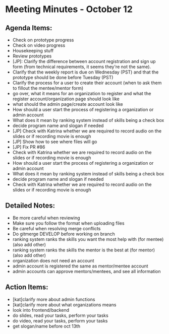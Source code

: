 # Meeting Minutes - October 12

## Agenda Items:
- Check on prototype progress
- Check on video progress
- Housekeeping stuff
- Review prototypes
- [JP]: Clarify the difference between account registration and sign up form (from technical requirements, it seems they're not the same).
- Clarify that the weekly report is due on Wednesday (PST) and that the prototype should be done before Tuesday (PST)
- Clarify the process for a user to create their account (when to ask them to fillout the mentee/mentor form)
- go over, what it means for an organization to register and what the register account/organization page should look like
- what should the admin page/create account look like
- How should a user start the process of registering a organization or admin account
- What does it mean by ranking system instead of skills being a check box
- decide program name and slogan if needed
- [JP] Check with Katrina whether we are required to record audio on the slides or if recording movie is enough
- [JP] Show how to see where files will go 
- [JP] Fix PR #86
- Check with Katrina whether we are required to record audio on the slides or if recording movie is enough
- How should a user start the process of registering a organization or admin account
- What does it mean by ranking system instead of skills being a check box
- decide program name and slogan if needed
- Check with Katrina whether we are required to record audio on the slides or if recording movie is enough


## Detailed Notes:
- Be more careful when reviewing
- Make sure you follow the format when uploading files
- Be careful when resolving merge conflicts
- Do gitmerge DEVELOP before working on branch
- ranking system ranks the skills you want the most help with (for mentee) (also add other)
- ranking system ranks the skills the mentor is the best at (for mentor) (also add other)
- organization does not need an account
- admin account is registered the same as mentor/mentee account
- admin accounts can approve mentors/mentees, and see all information

## Action Items:
- [kat]clarify more about admin functions
- [kat]clarify more about what organizations means
- look into frontend/backend
- do slides, read your tasks, perform your tasks
- do video, read your tasks, perform your tasks
- get slogan/name before oct 13th
